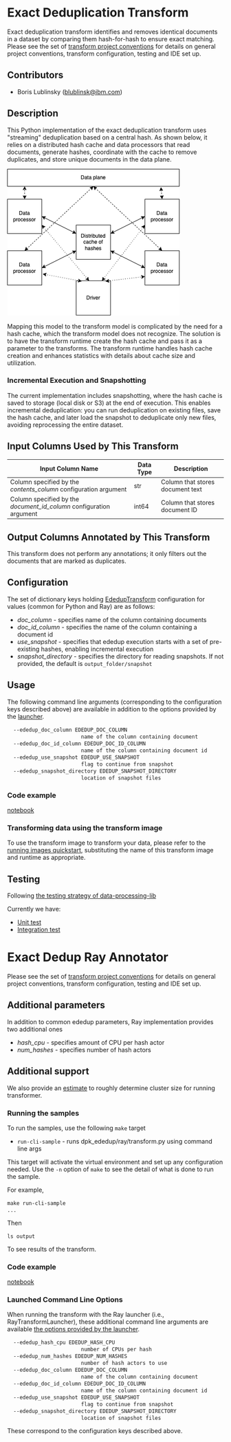 # Exact Deduplication Transform 

Exact deduplication transform identifies and removes identical documents in a dataset by comparing them hash-for-hash
to ensure exact matching. Please see the set of [transform project conventions](../../README.md#transform-project-conventions) for details on
general project conventions, transform configuration, testing and IDE set up.

## Contributors
- Boris Lublinsky (blublinsk@ibm.com)

## Description
This Python implementation of the exact deduplication transform uses "streaming" deduplication based on a central hash.
As shown below, it relies on a distributed hash cache and data processors that read documents, generate hashes,
coordinate with the cache to remove duplicates, and store unique documents in the data plane.

![](images/exactdedup.png)

Mapping this model to the transform model is complicated by the need for a hash cache, which the transform model does
not recognize. The solution is to have the transform runtime create the hash cache and pass it as a parameter to the
transforms. The transform runtime handles hash cache creation and enhances statistics with details about cache size and
utilization.

### Incremental Execution and Snapshotting

The current implementation includes snapshotting, where the hash cache is saved to storage (local disk or S3) at the
end of execution. This enables incremental deduplication: you can run deduplication on existing files, save the hash
cache, and later load the snapshot to deduplicate only new files, avoiding reprocessing the entire dataset.

## Input Columns Used by This Transform

| Input Column Name                                                   | Data Type | Description                      |
|---------------------------------------------------------------------|-----------|----------------------------------|
| Column specified by the _contents_column_ configuration argument    | str       | Column that stores document text |
| Column specified by the _document_id_column_ configuration argument | int64     | Column that stores document ID   |

## Output Columns Annotated by This Transform
This transform does not perform any annotations; it only filters out the documents that are marked as duplicates.

## Configuration

The set of dictionary keys holding [EdedupTransform](dpk_ededup/transform_base.py)
configuration for values (common for Python and Ray) are as follows:

* _doc_column_ - specifies name of the column containing documents
* _doc_id_column_ - specifies the name of the column containing a document id
* _use_snapshot_ - specifies that ededup execution starts with a set of pre-existing hashes, enabling incremental
execution
* _snapshot_directory_ - specifies the directory for reading snapshots. If not provided, the default is
`output_folder/snapshot`

## Usage

The following command line arguments (corresponding to the configuration keys described above) are available in addition
to the options provided by the [launcher](../../../data-processing-lib/doc/launcher-options.md).
```text
  --ededup_doc_column EDEDUP_DOC_COLUMN
                        name of the column containing document
  --ededup_doc_id_column EDEDUP_DOC_ID_COLUMN
                        name of the column containing document id
  --ededup_use_snapshot EDEDUP_USE_SNAPSHOT
                        flag to continue from snapshot
  --ededup_snapshot_directory EDEDUP_SNAPSHOT_DIRECTORY
                        location of snapshot files  
```

### Code example

[notebook](ededup-python.ipynb)

### Transforming data using the transform image

To use the transform image to transform your data, please refer to the 
[running images quickstart](../../../doc/quick-start/run-transform-image.md),
substituting the name of this transform image and runtime as appropriate.

## Testing

Following [the testing strategy of data-processing-lib](../../../data-processing-lib/doc/transform-testing.md)

Currently we have:
- [Unit test](test/test_ededup_python.py)
- [Integration test](test/test_ededup.py)

# Exact Dedup Ray Annotator

Please see the set of [transform project conventions](../../README.md#transform-project-conventions) for details on general project conventions,
transform configuration, testing and IDE set up.

## Additional parameters

In addition to common ededup parameters, Ray implementation provides two additional ones

* _hash_cpu_ - specifies amount of CPU per hash actor
* _num_hashes_ - specifies number of hash actors

## Additional support

We also provide an [estimate](dpk_ededup/ray/cluster_estimator.py) to roughly determine cluster size for running transformer.

### Running the samples
To run the samples, use the following `make` target

* `run-cli-sample` - runs dpk_ededup/ray/transform.py using command line args

This target will activate the virtual environment and set up any configuration needed.
Use the `-n` option of `make` to see the detail of what is done to run the sample.

For example, 
```shell
make run-cli-sample
...
```
Then 
```shell
ls output
```
To see results of the transform.

### Code example

[notebook](ededup-ray.ipynb)

### Launched Command Line Options
When running the transform with the Ray launcher (i.e., RayTransformLauncher), these additional command line arguments are available 
[the options provided by the launcher](../../../data-processing-lib/doc/launcher-options.md).

```
  --ededup_hash_cpu EDEDUP_HASH_CPU
                        number of CPUs per hash
  --ededup_num_hashes EDEDUP_NUM_HASHES
                        number of hash actors to use
  --ededup_doc_column EDEDUP_DOC_COLUMN
                        name of the column containing document
  --ededup_doc_id_column EDEDUP_DOC_ID_COLUMN
                        name of the column containing document id
  --ededup_use_snapshot EDEDUP_USE_SNAPSHOT
                        flag to continue from snapshot
  --ededup_snapshot_directory EDEDUP_SNAPSHOT_DIRECTORY
                        location of snapshot files                      
 ```

These correspond to the configuration keys described above.
